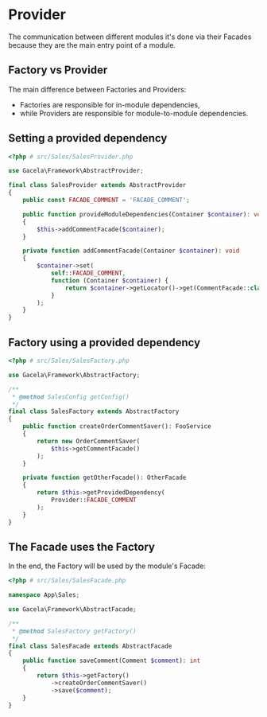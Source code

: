 # Provider

The communication between different modules it's done via their Facades because they are the main entry point of a
module.

## Factory vs Provider

The main difference between Factories and Providers:
- Factories are responsible for in-module dependencies,
- while Providers are responsible for module-to-module dependencies.

## Setting a provided dependency

```php
<?php # src/Sales/SalesProvider.php

use Gacela\Framework\AbstractProvider;

final class SalesProvider extends AbstractProvider
{
    public const FACADE_COMMENT = 'FACADE_COMMENT';

    public function provideModuleDependencies(Container $container): void
    {
        $this->addCommentFacade($container);
    }

    private function addCommentFacade(Container $container): void
    {
        $container->set(
            self::FACADE_COMMENT,
            function (Container $container) {
                return $container->getLocator()->get(CommentFacade::class);
            }
        );
    }
}
```

## Factory using a provided dependency

```php
<?php # src/Sales/SalesFactory.php

use Gacela\Framework\AbstractFactory;

/**
 * @method SalesConfig getConfig()
 */
final class SalesFactory extends AbstractFactory
{
    public function createOrderCommentSaver(): FooService
    {
        return new OrderCommentSaver(
            $this->getCommentFacade()
        );
    }

    private function getOtherFacade(): OtherFacade
    {
        return $this->getProvidedDependency(
            Provider::FACADE_COMMENT
        );
    }
}
```

## The Facade uses the Factory

In the end, the Factory will be used by the module's Facade:

```php
<?php # src/Sales/SalesFacade.php

namespace App\Sales;

use Gacela\Framework\AbstractFacade;

/**
 * @method SalesFactory getFactory()
 */
final class SalesFacade extends AbstractFacade
{
    public function saveComment(Comment $comment): int
    {
        return $this->getFactory()
            ->createOrderCommentSaver()
            ->save($comment);
    }
}
```